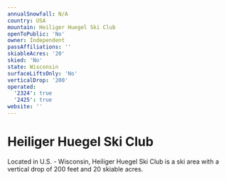 ```yaml
---
annualSnowfall: N/A
country: USA
mountain: Heiliger Huegel Ski Club
openToPublic: 'No'
owner: Independent
passAffiliations: ''
skiableAcres: '20'
skied: 'No'
state: Wisconsin
surfaceLiftsOnly: 'No'
verticalDrop: '200'
operated:
  '2324': true
  '2425': true
website: ''
---
```



# Heiliger Huegel Ski Club

Located in U.S. - Wisconsin, Heiliger Huegel Ski Club is a ski area with a vertical drop of 200 feet and 20 skiable acres.
